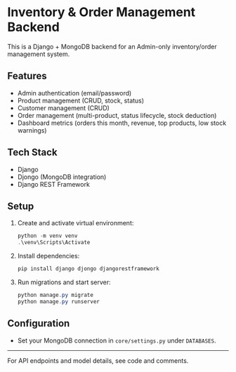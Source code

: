 # Inventory & Order Management Backend

This is a Django + MongoDB backend for an Admin-only inventory/order management system.

## Features
- Admin authentication (email/password)
- Product management (CRUD, stock, status)
- Customer management (CRUD)
- Order management (multi-product, status lifecycle, stock deduction)
- Dashboard metrics (orders this month, revenue, top products, low stock warnings)

## Tech Stack
- Django
- Djongo (MongoDB integration)
- Django REST Framework

## Setup
1. Create and activate virtual environment:
   ```powershell
   python -m venv venv
   .\venv\Scripts\Activate
   ```
2. Install dependencies:
   ```powershell
   pip install django djongo djangorestframework
   ```
3. Run migrations and start server:
   ```powershell
   python manage.py migrate
   python manage.py runserver
   ```

## Configuration
- Set your MongoDB connection in `core/settings.py` under `DATABASES`.

---

For API endpoints and model details, see code and comments.
